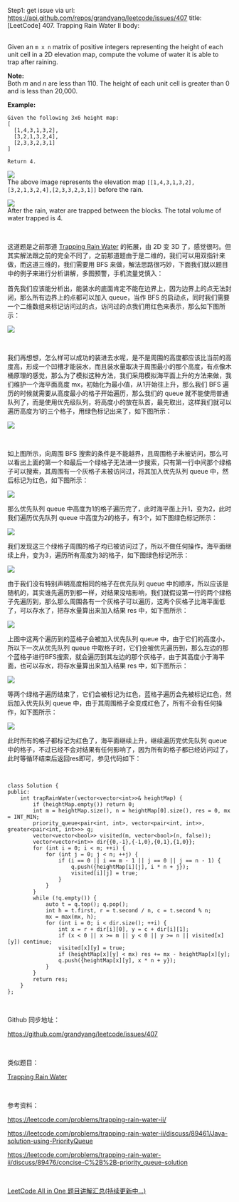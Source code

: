 Step1: get issue via url: https://api.github.com/repos/grandyang/leetcode/issues/407 
 title:[LeetCode] 407. Trapping Rain Water II 
 body:  
  

Given an `m x n` matrix of positive integers representing the height of each unit cell in a 2D elevation map, compute the volume of water it is able to trap after raining.

**Note:**  
Both _m_ and _n_ are less than 110. The height of each unit cell is greater than 0 and is less than 20,000. 

**Example:**
    
    
    Given the following 3x6 height map:
    [
      [1,4,3,1,3,2],
      [3,2,1,3,2,4],
      [2,3,3,2,3,1]
    ]
    
    Return 4.
    

![](https://leetcode.com/static/images/problemset/rainwater_empty.png)  
The above image represents the elevation map `[[1,4,3,1,3,2],[3,2,1,3,2,4],[2,3,3,2,3,1]]` before the rain. 

![](https://leetcode.com/static/images/problemset/rainwater_fill.png)  
After the rain, water are trapped between the blocks. The total volume of water trapped is 4. 

 

这道题是之前那道 [Trapping Rain Water](http://www.cnblogs.com/grandyang/p/4402392.html) 的拓展，由 2D 变 3D 了，感觉很叼。但其实解法跟之前的完全不同了，之前那道题由于是二维的，我们可以用双指针来做，而这道三维的，我们需要用 BFS 来做，解法思路很巧妙，下面我们就以题目中的例子来进行分析讲解，多图预警，手机流量党慎入：

首先我们应该能分析出，能装水的底面肯定不能在边界上，因为边界上的点无法封闭，那么所有边界上的点都可以加入 queue，当作 BFS 的启动点，同时我们需要一个二维数组来标记访问过的点，访问过的点我们用红色来表示，那么如下图所示：

![](https://github.com/grandyang/leetcode/blob/master/img/407_1.jpg?raw=true)

 

我们再想想，怎么样可以成功的装进去水呢，是不是周围的高度都应该比当前的高度高，形成一个凹槽才能装水，而且装水量取决于周围最小的那个高度，有点像木桶原理的感觉，那么为了模拟这种方法，我们采用模拟海平面上升的方法来做，我们维护一个海平面高度 mx，初始化为最小值，从1开始往上升，那么我们 BFS 遍历的时候就需要从高度最小的格子开始遍历，那么我们的 queue 就不能使用普通队列了，而是使用优先级队列，将高度小的放在队首，最先取出，这样我们就可以遍历高度为1的三个格子，用绿色标记出来了，如下图所示：

![](https://github.com/grandyang/leetcode/blob/master/img/407_2.jpg?raw=true)

 

如上图所示，向周围 BFS 搜索的条件是不能越界，且周围格子未被访问，那么可以看出上面的第一个和最后一个绿格子无法进一步搜索，只有第一行中间那个绿格子可以搜索，其周围有一个灰格子未被访问过，将其加入优先队列 queue 中，然后标记为红色，如下图所示：

![](https://github.com/grandyang/leetcode/blob/master/img/407_3.jpg?raw=true)

那么优先队列 queue 中高度为1的格子遍历完了，此时海平面上升1，变为2，此时我们遍历优先队列 queue 中高度为2的格子，有3个，如下图绿色标记所示：

![](https://github.com/grandyang/leetcode/blob/master/img/407_4.jpg?raw=true)

我们发现这三个绿格子周围的格子均已被访问过了，所以不做任何操作，海平面继续上升，变为3，遍历所有高度为3的格子，如下图绿色标记所示：

![](https://github.com/grandyang/leetcode/blob/master/img/407_5.jpg?raw=true)

由于我们没有特别声明高度相同的格子在优先队列 queue 中的顺序，所以应该是随机的，其实谁先遍历到都一样，对结果没啥影响，我们就假设第一行的两个绿格子先遍历到，那么那么周围各有一个灰格子可以遍历，这两个灰格子比海平面低了，可以存水了，把存水量算出来加入结果 res 中，如下图所示：

![](https://github.com/grandyang/leetcode/blob/master/img/407_6.jpg?raw=true)

上图中这两个遍历到的蓝格子会被加入优先队列 queue 中，由于它们的高度小，所以下一次从优先队列 queue 中取格子时，它们会被优先遍历到，那么左边的那个蓝格子进行BFS搜索，就会遍历到其左边的那个灰格子，由于其高度小于海平面，也可以存水，将存水量算出来加入结果 res 中，如下图所示：

![](https://github.com/grandyang/leetcode/blob/master/img/407_7.jpg?raw=true)

等两个绿格子遍历结束了，它们会被标记为红色，蓝格子遍历会先被标记红色，然后加入优先队列 queue 中，由于其周围格子全变成红色了，所有不会有任何操作，如下图所示：

![](https://github.com/grandyang/leetcode/blob/master/img/407_8.jpg?raw=true)

此时所有的格子都标记为红色了，海平面继续上升，继续遍历完优先队列 queue 中的格子，不过已经不会对结果有任何影响了，因为所有的格子都已经访问过了，此时等循环结束后返回res即可，参见代码如下：

 
    
    
    class Solution {
    public:
        int trapRainWater(vector<vector<int>>& heightMap) {
            if (heightMap.empty()) return 0;
            int m = heightMap.size(), n = heightMap[0].size(), res = 0, mx = INT_MIN;
            priority_queue<pair<int, int>, vector<pair<int, int>>, greater<pair<int, int>>> q;
            vector<vector<bool>> visited(m, vector<bool>(n, false));
            vector<vector<int>> dir{{0,-1},{-1,0},{0,1},{1,0}};
            for (int i = 0; i < m; ++i) {
                for (int j = 0; j < n; ++j) {
                    if (i == 0 || i == m - 1 || j == 0 || j == n - 1) {
                        q.push({heightMap[i][j], i * n + j});
                        visited[i][j] = true;
                    }
                }
            }
            while (!q.empty()) {
                auto t = q.top(); q.pop();
                int h = t.first, r = t.second / n, c = t.second % n;
                mx = max(mx, h);
                for (int i = 0; i < dir.size(); ++i) {
                    int x = r + dir[i][0], y = c + dir[i][1];
                    if (x < 0 || x >= m || y < 0 || y >= n || visited[x][y]) continue;
                    visited[x][y] = true;
                    if (heightMap[x][y] < mx) res += mx - heightMap[x][y];
                    q.push({heightMap[x][y], x * n + y});
                }
            }
            return res;
        }
    };

 

Github 同步地址：

<https://github.com/grandyang/leetcode/issues/407>

 

类似题目：

[Trapping Rain Water](http://www.cnblogs.com/grandyang/p/4402392.html)

 

参考资料：

<https://leetcode.com/problems/trapping-rain-water-ii/>

<https://leetcode.com/problems/trapping-rain-water-ii/discuss/89461/Java-solution-using-PriorityQueue>

<https://leetcode.com/problems/trapping-rain-water-ii/discuss/89476/concise-C%2B%2B-priority_queue-solution>

 

[LeetCode All in One 题目讲解汇总(持续更新中...)](http://www.cnblogs.com/grandyang/p/4606334.html)

